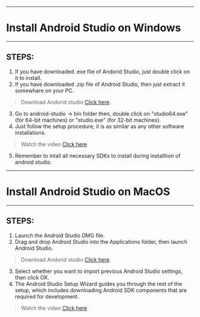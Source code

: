 ------------------------------------
# Install Android Studio on Windows
------------------------------------
## STEPS: 
   1. If you have downloaded .exe file of Andorid Studio, just double click on it to install.
   2. If you have downloaded .zip file of Android Studio, then just extract it somewhare on your PC.
   > Download Andorid studio [Click here](https://developer.android.com/studio/).
   3. Go to android-studio -> bin folder then, double click on "studio64.exe" (for 64-bit machines) or "studio.exe" (for 32-bit machines).
   4. Just follow the setup procedure, it is as similar as any other software installations.
   > Watch the video [Click here](https://developer.android.com/studio/videos/studio-install-windows.mp4)
   5. Remember to intall all necessary SDKs to install during installtion of android studio.
------------------------------------
# Install Android Studio on MacOS
------------------------------------
## STEPS: 
   1. Launch the Android Studio DMG file.
   2. Drag and drop Android Studio into the Applications folder, then launch Android Studio.
   > Download Andorid studio [Click here](https://developer.android.com/studio/).
   3. Select whether you want to import previous Android Studio settings, then click OK.
   4. The Android Studio Setup Wizard guides you through the rest of the setup, which includes downloading Android SDK components that are required for development.
   > Watch the video [Click here](https://developer.android.com/studio/videos/studio-install-mac.mp4)
